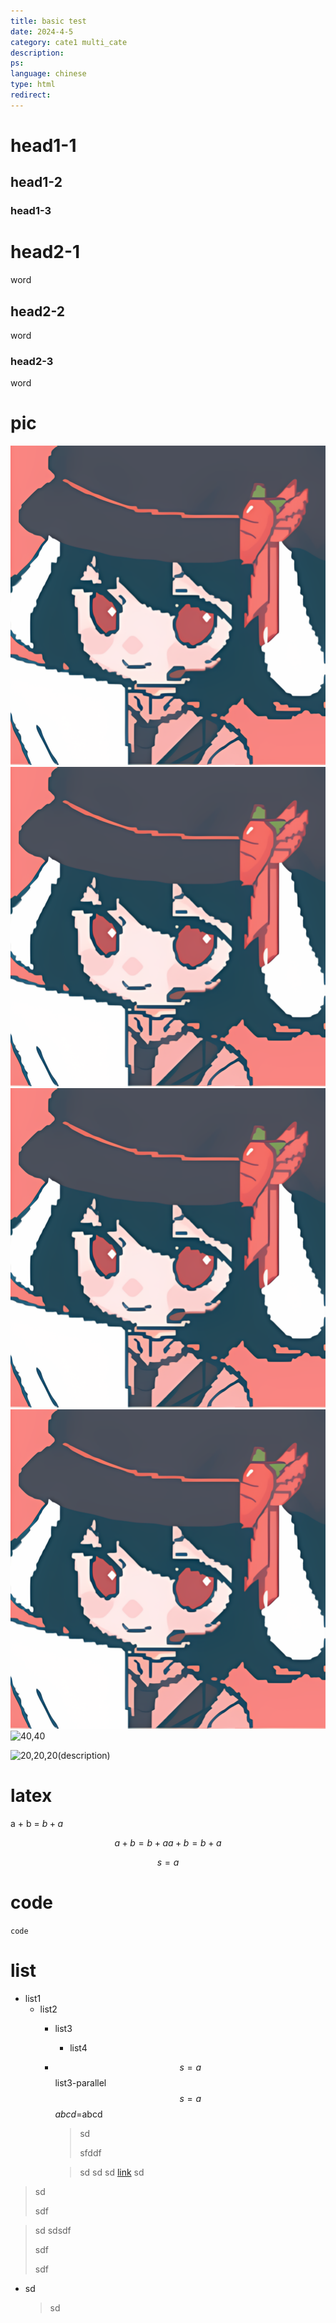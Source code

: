 ```yaml
---
title: basic test
date: 2024-4-5
category: cate1 multi_cate
description:
ps:
language: chinese
type: html
redirect:
---
```


# head1-1

## head1-2

### head1-3

# head2-1

word

## head2-2

word

### head2-3

word

# pic

![5](./pic/end.png)
![20](./pic/end.png)
![50](./pic/end.png)
![100](./pic/end.png)
![40,40](./pic/end.png,./pic/end.png)

![20,20,20](./pic/end.png,./pic/end.png,./pic/end.png)(description)

# latex
a + b = $b+a$

$$ 
a+b=b+a
a+b=b+a
$$

$$ s = a $$

# code

`code`

# list

- list1
  - list2
    - list3
      - list4
    - $$ s = a $$
      list3-parallel
      $$ s = a $$
      $abcd$=abcd
      > sd 
      > 
      > sfddf

      > sd
      sd
      > sd
      [link](https://github.com/wenqingqian/minimal-page)
      > sd

> sd
> 
> sdf

> sd
> sdsdf
> 
> sdf
> 
> sdf

- sd
  > sd
